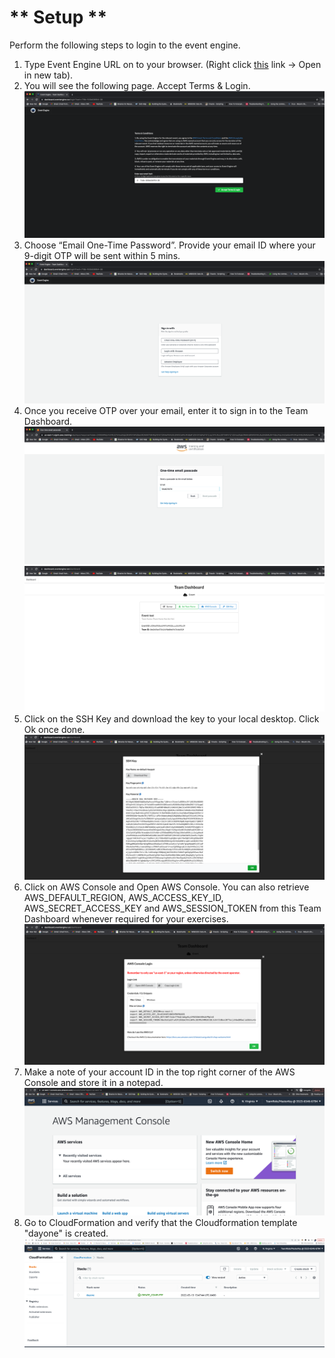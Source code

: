 # ** Setup **

Perform the following steps to login to the event engine.

1. Type Event Engine URL on to your browser. (Right click [this](https://dashboard.eventengine.run/login?hash=716b-100b636954-38) link -> Open in new tab).
2. You will see the following page. Accept Terms & Login.
![Setup - 1](images/setup-1.png)
3. Choose “Email One-Time Password”. Provide your email ID where your 9-digit OTP will be sent within 5 mins.
![Setup - 2](images/setup-2.png)
4. Once you receive OTP over your email, enter it to sign in to the Team Dashboard.
![Setup - 3](images/setup-3.png)
![Setup - 4](images/setup-4.png)
5. Click on the SSH Key and download the key to your local desktop. Click Ok once done.
![Setup - 5](images/setup-5.png)
6. Click on AWS Console and Open AWS Console. You can also retrieve AWS_DEFAULT_REGION, AWS_ACCESS_KEY_ID, AWS_SECRET_ACCESS_KEY and AWS_SESSION_TOKEN from this Team Dashboard whenever required for your exercises.
![Setup - 6](images/setup-6.png)
7. Make a note of your account ID in the top right corner of the AWS Console and store it in a notepad.
![Setup - 7](images/setup-7.png)
8. Go to CloudFormation and verify that the Cloudformation template "dayone" is created.
![Setup - 7](images/setup-8.png)
